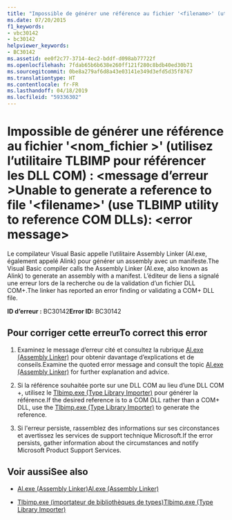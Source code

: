 ```yaml
---
title: "Impossible de générer une référence au fichier '<filename>' (utilisez l’utilitaire TLBIMP pour référencer les DLL COM) : <error message>"
ms.date: 07/20/2015
f1_keywords:
- vbc30142
- bc30142
helpviewer_keywords:
- BC30142
ms.assetid: ee0f2c77-3714-4ec2-bddf-d098ab77722f
ms.openlocfilehash: 7fdab65b6b638e260ff121f280c8bdb40ed30b71
ms.sourcegitcommit: 0be8a279af6d8a43e03141e349d3efd5d35f8767
ms.translationtype: HT
ms.contentlocale: fr-FR
ms.lasthandoff: 04/18/2019
ms.locfileid: "59336302"
---
```

# <a name="unable-to-generate-a-reference-to-file-filename-use-tlbimp-utility-to-reference-com-dlls-error-message"></a><span data-ttu-id="926c4-102">Impossible de générer une référence au fichier '\<nom_fichier >' (utilisez l’utilitaire TLBIMP pour référencer les DLL COM) : \<message d’erreur ></span><span class="sxs-lookup"><span data-stu-id="926c4-102">Unable to generate a reference to file '\<filename>' (use TLBIMP utility to reference COM DLLs): \<error message></span></span>
<span data-ttu-id="926c4-103">Le compilateur Visual Basic appelle l’utilitaire Assembly Linker (Al.exe, également appelé Alink) pour générer un assembly avec un manifeste.</span><span class="sxs-lookup"><span data-stu-id="926c4-103">The Visual Basic compiler calls the Assembly Linker (Al.exe, also known as Alink) to generate an assembly with a manifest.</span></span> <span data-ttu-id="926c4-104">L’éditeur de liens a signalé une erreur lors de la recherche ou de la validation d’un fichier DLL COM+.</span><span class="sxs-lookup"><span data-stu-id="926c4-104">The linker has reported an error finding or validating a COM+ DLL file.</span></span>  
  
 <span data-ttu-id="926c4-105">**ID d’erreur :** BC30142</span><span class="sxs-lookup"><span data-stu-id="926c4-105">**Error ID:** BC30142</span></span>  
  
## <a name="to-correct-this-error"></a><span data-ttu-id="926c4-106">Pour corriger cette erreur</span><span class="sxs-lookup"><span data-stu-id="926c4-106">To correct this error</span></span>  
  
1. <span data-ttu-id="926c4-107">Examinez le message d’erreur cité et consultez la rubrique [Al.exe (Assembly Linker)](../../framework/tools/al-exe-assembly-linker.md) pour obtenir davantage d’explications et de conseils.</span><span class="sxs-lookup"><span data-stu-id="926c4-107">Examine the quoted error message and consult the topic  [Al.exe (Assembly Linker)](../../framework/tools/al-exe-assembly-linker.md) for further explanation and advice.</span></span>  
  
2. <span data-ttu-id="926c4-108">Si la référence souhaitée porte sur une DLL COM au lieu d’une DLL COM +, utilisez le [Tlbimp.exe (Type Library Importer)](../../framework/tools/tlbimp-exe-type-library-importer.md) pour générer la référence.</span><span class="sxs-lookup"><span data-stu-id="926c4-108">If the desired reference is to a COM DLL rather than a COM+ DLL, use the [Tlbimp.exe (Type Library Importer)](../../framework/tools/tlbimp-exe-type-library-importer.md) to generate the reference.</span></span>  
  
3. <span data-ttu-id="926c4-109">Si l'erreur persiste, rassemblez des informations sur ses circonstances et avertissez les services de support technique Microsoft.</span><span class="sxs-lookup"><span data-stu-id="926c4-109">If the error persists, gather information about the circumstances and notify Microsoft Product Support Services.</span></span>  
  
## <a name="see-also"></a><span data-ttu-id="926c4-110">Voir aussi</span><span class="sxs-lookup"><span data-stu-id="926c4-110">See also</span></span>

- [<span data-ttu-id="926c4-111">Al.exe (Assembly Linker)</span><span class="sxs-lookup"><span data-stu-id="926c4-111">Al.exe (Assembly Linker)</span></span>](../../framework/tools/al-exe-assembly-linker.md)

- [<span data-ttu-id="926c4-112">Tlbimp.exe (importateur de bibliothèques de types)</span><span class="sxs-lookup"><span data-stu-id="926c4-112">Tlbimp.exe (Type Library Importer)</span></span>](../../framework/tools/tlbimp-exe-type-library-importer.md)
